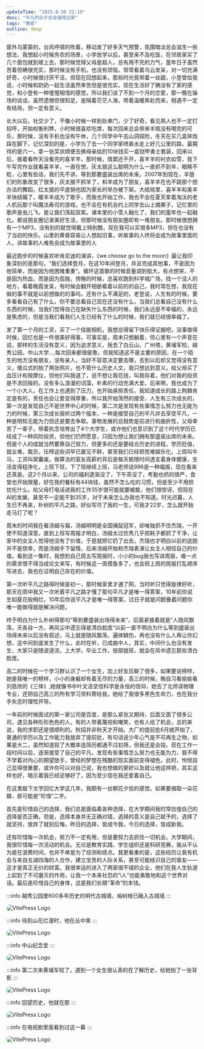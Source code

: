 ```yaml
---
updateTime: "2025-8-30 22:19"
desc: "平凡的日子总会值得记录"
tags: "情感"
outline: deep
---
```

窗外乌蒙蒙的，台风呼啸的吹着，移动发了好多天气预警，氛围暗淡总会滋生一些想法，我想起小时候务农的场景，小学放学以后，甚至来不及吃饭，在邻居家买了几个面包就到坡上去，那时候觉得父母是超人，总有用不完的力气，童年日子虽然苦着但确很充实，那时候没有手机，也没有烦恼，常常看着乌云发呆，对一切充满好奇，小时候很讨厌干活，但现在回想起来，那些时光竟带着一丝甜，小登曾给我说，小时候和奶奶一起生活虽然幸苦但是很充实，现在生活好了确没有了家的感觉，和小登有一种惺惺相惜的感觉，所以我们谈了不到一个月的恋爱，那一晚在操场的谈话，虽然遗憾但很知足，是隔着茫茫人海，带着温暖奔赴而来，相遇不一定有结局，但一定有意义。

长大以后，社交少了，不像小时候一样到处串门，少了好奇，看见熟人也不一定打招呼，开始权衡利弊，小时候很喜欢吃席，每次回来总会带来半瓶没有喝完的可乐，那时候，没有手机也没有午休，几个同学中午去山洞探险，冬天在买几盒摔炮踩在脚下，记忆深刻的是，小学为了去一个同学家喷香水走上好几公里的路，最期待的是六一，拿一张奖状顺便去换母亲给的10块钱买一盒铠甲勇士套装，回来以后，接着看昨天没看完的喜羊羊，那时候，情窦还不开，喜羊羊的衬衣如雪，我下午写完作业就看喜羊羊，一直在想，灰太狼这么聪明为什么一直抓不到羊，眼睛不眨，心里有些话，我们先不讲，等到那要盛装出席的未来。2007年到现在，羊狼们的形象改变了很多，灰太狼不抓羊了，和羊成为了朋友，喜羊羊在也不跳那个想办法的舞蹈，红太狼的平底锅也因为家长的举办被下架。大结局里，喜羊羊和美羊羊快结婚了，暖羊羊成为了歌手，而我也开始工作，我也不会在夏天拿着淘汰的老人机玩那个叫魔法寿司的游戏，也不会在有机会约上同学去山上摘果子，记忆里的歌声是虫儿飞，是让我们荡起双桨。课本里的小雪人融化了，我们的童年也一起融化。都说朋友圈记录美好生活，但那时候没有朋友圈却有一堆朋友。那时候很想拥有一个MP3，没有别的就觉得戴上特别酷，现在我可以买很多MP3，但在也没有了当初的快乐。山里的黄昏容易让人想起旧事，听故事的人终将会成为故事里面的人，讲故事的人难免会成为故事里的人

最近跑步的时候喜欢听肯尼迪的演讲，《we choose go to  the moon》最让我印象深刻的是那句，“我们选择登月，在这10年间登月，并且完成其他事，不是因为他简单，而是因为他困难重重”。循环这首歌的时候音量调到挺大，有点想哭，不是因为热血，而是因为孤独，傍晚的时候，总喜欢跑到科学城广场，找一个没人的地方，看着晚霞发呆，有时候会翻开相册看着以前的的自己，我时常在想，我现在做的事不就是以前想做的的事吗，还有什么不满足的，老登说，人生有的时候，要多看看自己有了什么，你不要总看自己现在还没有什么，当我们总看自己没有什么东西的时候，当我们觉得自己在缺失什么东西的时候，我们永远是不幸福的，永远是焦虑的，但是当我们看我们人生已经有了什么的时候，我们就已经很幸福了。

发了第一个月的工资，买了一个佳能相机，我想总得留下快乐得证据吧，没事做得时候，回忆也是一件很美好得事，可事实是，周末只想躺着，但心里有一个声音在说，那样的生活没有意义，因为追求意义，我去了白云山，广州塔，黄埔军校，越秀公园，中山大学...,每次回来都很疲惫。但我知道这不是主要的原因，在一个陌生的地方没有朋友，没有亲人，当好不容意决定要去哪，去到以后却又觉得没有意义，傻瓜式的拍了两张照片，也不管什么历史人文，我只想达到意义。给父母买了血压计和按摩仪，但他们叫我退了，说不想让我花钱，叫我存着，他们对我的投资是不求回报的，没有多么浪漫的词藻，朴素的行动充满大爱。后来啊，我也成为了一个小大人，在工作上也遇到了压力，也开始承担责任，我知道成长的路上荆棘肯定是有的，责任也会让爱变得厚重，所以我开始荡然的接受，人生有三次成长的，第一次是发现自己不是世界中心的时候，第二次是发现有些事情怎么努力也无能为力的时候，第三次成长我听过两个版本，一种是接受自己的平凡并去享受平凡，一种是明知无能为力但还是要去争取。事物发展的总趋势是前进行和曲折性，父母幸苦了一辈子，带着执念培育出了4个大学生，或许他们也意识到了这个时代学历已经成了一种风险投资，但他们仍然愿意，只因为想让我们拥有那盛装出席的未来。但是个人的成就当然要靠自己努力，但更多的还是要结合历史的进程，学历贬值，就业难，裁员，压榨这些词早已屡见不鲜，甚至我们已经把苦难娱乐化，上班叫牛马，工资叫窝囊废。做算法的室友高薪的背后是每天极限时间透支着身体健康，生活变得程序化，上班下班，下了班继续上班，马老师说996是一种福报，现在看来还真是。这2个月以来，公司的福利逐渐没了，下午茶没了，考勤也抓的很严，食堂也开始限量，好在我的餐标有44块钱，虽然不怎么吃的习惯，但是至少不用担忧吃什么。给父母打电话说我的工作35岁很可能就要被裁，他们很惊讶，但现在AI的发展，甚至不一定能干到35岁，对于未来怎么办我也不知道。时光迟暮，人生已不再来，朴树的平凡之路，好似写尽了我的一生，可我才22岁，怎么就开始走马灯了呢？

周末的时间我在看汤姆与猫，汤姆明明是全国捕鼠冠军，却唯独抓不住杰瑞，一开使不知道深意，直到上班写周报才明白，汤姆太过优秀几乎把耗子都抓了干净，让家中的女主人觉得他没有了价值，于是就把它扔了出去，杰瑞也才明白以前的逃脱并不是侥幸，而是汤姆手下留情，后来汤姆开始和杰瑞表演让女主人相信自己的价值。看到这一集时，我想到自己周五写周报时，小小的bug我也写进周报，难一点的需求恨不得当成论文来写，有时候这一周摸鱼多了，也会把上周的周报打乱顺序写进去，我也在证明自己存在的价值。

第一次听平凡之路得时候是初一，那时候家里才通了网，当时听只觉得旋律好听，那天在雨中我又一次听着平凡之路才懂了那句平凡才是唯一得答案，10年前你说生如夏花般绚烂，10年后你说平凡才是唯一得答案，过日子就是问题叠着问题你唯一能做得就是解决问题，

终于明白为什么朴树得那句“等到要盛装出场得未来“，后面紧接着就是”人随风飘荡，天各自一方，再风尘中遗忘得是清白脸庞“以前一直不明白为什么等到盛装出场得未来以后没有叙述，马上就是随风飘荡，遍体鳞伤，再也没有什么人再让你幻想，这中间到底发生了什么，此时在听，已成曲中人，其实，中间什么也没有发生，大家只是随波逐流，上大学，毕业工作，按部就班，就会在风中遗忘那些清白脸庞。

高二的时候在一个学习群认识了一个女生，加上好友后聊了很多，如果要说榜样，她是我唯一的榜样，小小的身躯却有着无尽的力量，高三的时候，晚自习看偷偷看刘慈欣的《三体》,她就像书中叶文洁坚信科学是永恒的信仰，她去了北师读物理专业，还把自己高三的所有学习资料寄给我，她给了我很多黑色生命力，也在我分手失恋时理性开导。

一年前的时候面试的第一家公司是百度，是那么紧张又期待，后面又面了很多公司，遇见各种形形色色的人，有的人带着蔑视和嘲笑，也有人给了机会，总的来说，我的求职还是很顺利的。秋招并非秋天才开始，大厂的提前批6月就开始了，普通的学历以及工作能力我放弃了提前批，有句话说少年心气是不可再生之物，如果是大二，虽然知道投了大概率连简历都通不过初筛，但我还是会投。现在工作一段时间以后，逐渐接受了自己的平凡，发现有些事情怎么努力也无能为力，我不得不学着对内心的期望放手，曾经的梦想在残酷的现实面前变得褪色，此时，怜悯自己显得很重要，或许你可以对自己说，我也想做的更好以及就让他这样把，其实这样也好，暗示着我已经足够好了，因为至少现在我还爱着自己。

在这里敲下文字回忆大学这几年，我颇有一丝朝花夕拾的感觉。如果要摘取一朵花瓣，那可能是“珍惜”二字。

首先是珍惜自己的选择，我们总是面临着各种选择，在大学期间我时常彷徨自己的选择是否正确，但是，选择本身并无正确对错，选择的意义是自己赋予的，选择了就坚持，放弃了就别后悔，昨日的选择，皆成今我，今日的选择，皆成新我。

还有珍惜每一次机会，努力不一定有用，但是要努力去抓住一切机会。大学期间，我很珍惜每一次活动的机会。无论是教育实践、学生组织还是科研竞赛，我从不认为是在浪费时间，也并不单是为了综测和绩点。我更看重的是，这些经历让我有机会与来自五湖四海的人合作，建立宝贵的人际关系，甚至可能结识自己的挚友——这才是真正无价的财富。我很幸运的进入了两家很不错的企业，他们在我人生轨道上起到了不可磨灭的作用，让我一个本来社恐的“i人”也能勇敢地和这个世界对话。最后是珍惜自己的身体，这是我们长期“革命”的本钱。

:::info
越秀公园里600多年历史的明代古城墙，榕树根已融入古城墙
:::
<div style="margin: 10px 0;">
  <img src="/yuexiu.jpg" alt="VitePress Logo" width="auto" style="border-radius: 8px;" />
</div>

:::info
待到山花烂漫时，他在丛中笑
:::
<div style="margin: 10px 0;">
  <img src="/beautifulgril.jpg" alt="VitePress Logo" width="auto" style="border-radius: 8px;" />
</div>

:::info
中山纪念堂
:::
<div style="margin: 10px 0;">
  <img src="/zhongsan.jpg" alt="VitePress Logo" width="auto" style="border-radius: 8px;" />
</div>

:::info
第二次来黄埔军校了，遇到一个女生很认真的在了解历史，给她拍了一张背影
:::
<div style="margin: 10px 0;">
  <img src="/huangpujunxiao.jpg" alt="VitePress Logo" width="auto" style="border-radius: 8px;" />
</div>

:::info
回望历史，他就在那
:::
<div style="margin: 10px 0;">
  <img src="/huangpumyself.jpg" alt="VitePress Logo" width="auto" style="border-radius: 8px;" />
</div>

:::info
在电视剧里面看到过这一幕
:::

<div style="margin: 10px 0;">
  <img src="/hall.jpg" alt="VitePress Logo" width="auto" style="border-radius: 8px;" />
</div>



